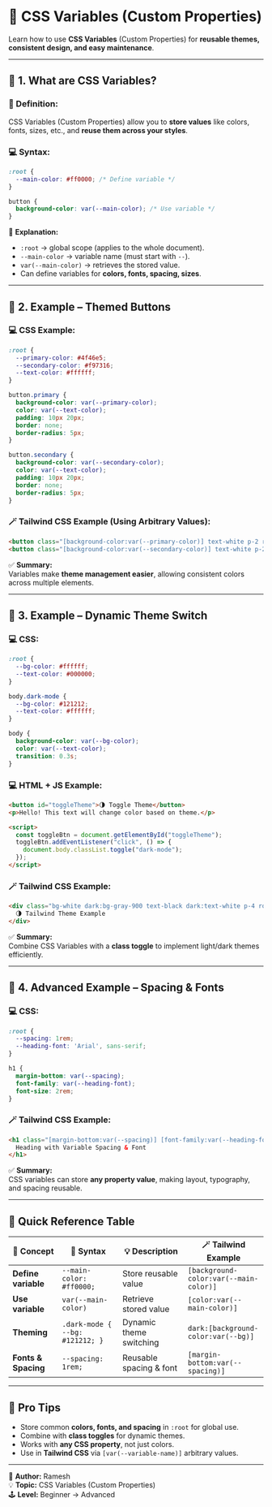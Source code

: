 # 🎨 CSS Variables (Custom Properties)

Learn how to use **CSS Variables** (Custom Properties) for **reusable themes, consistent design, and easy maintenance**.

---

## 🔹 1. What are CSS Variables?

### 📘 Definition:
CSS Variables (Custom Properties) allow you to **store values** like colors, fonts, sizes, etc., and **reuse them across your styles**.

### 💻 Syntax:
```css
:root {
  --main-color: #ff0000; /* Define variable */
}

button {
  background-color: var(--main-color); /* Use variable */
}
```

🧠 **Explanation:**
- `:root` → global scope (applies to the whole document).  
- `--main-color` → variable name (must start with `--`).  
- `var(--main-color)` → retrieves the stored value.  
- Can define variables for **colors, fonts, spacing, sizes**.

---

## 🔹 2. Example – Themed Buttons

### 💻 CSS Example:
```css
:root {
  --primary-color: #4f46e5;
  --secondary-color: #f97316;
  --text-color: #ffffff;
}

button.primary {
  background-color: var(--primary-color);
  color: var(--text-color);
  padding: 10px 20px;
  border: none;
  border-radius: 5px;
}

button.secondary {
  background-color: var(--secondary-color);
  color: var(--text-color);
  padding: 10px 20px;
  border: none;
  border-radius: 5px;
}
```

### 🪄 Tailwind CSS Example (Using Arbitrary Values):
```html
<button class="[background-color:var(--primary-color)] text-white p-2 rounded">Primary Button</button>
<button class="[background-color:var(--secondary-color)] text-white p-2 rounded">Secondary Button</button>
```

✅ **Summary:**  
Variables make **theme management easier**, allowing consistent colors across multiple elements.

---

## 🔹 3. Example – Dynamic Theme Switch

### 💻 CSS:
```css
:root {
  --bg-color: #ffffff;
  --text-color: #000000;
}

body.dark-mode {
  --bg-color: #121212;
  --text-color: #ffffff;
}

body {
  background-color: var(--bg-color);
  color: var(--text-color);
  transition: 0.3s;
}
```

### 💻 HTML + JS Example:
```html
<button id="toggleTheme">🌗 Toggle Theme</button>
<p>Hello! This text will change color based on theme.</p>

<script>
  const toggleBtn = document.getElementById("toggleTheme");
  toggleBtn.addEventListener("click", () => {
    document.body.classList.toggle("dark-mode");
  });
</script>
```

### 🪄 Tailwind CSS Example:
```html
<div class="bg-white dark:bg-gray-900 text-black dark:text-white p-4 rounded">
  🌗 Tailwind Theme Example
</div>
```

✅ **Summary:**  
Combine CSS Variables with a **class toggle** to implement light/dark themes efficiently.

---

## 🔹 4. Advanced Example – Spacing & Fonts

### 💻 CSS:
```css
:root {
  --spacing: 1rem;
  --heading-font: 'Arial', sans-serif;
}

h1 {
  margin-bottom: var(--spacing);
  font-family: var(--heading-font);
  font-size: 2rem;
}
```

### 🪄 Tailwind CSS Example:
```html
<h1 class="[margin-bottom:var(--spacing)] [font-family:var(--heading-font)] text-2xl">
  Heading with Variable Spacing & Font
</h1>
```

✅ **Summary:**  
CSS variables can store **any property value**, making layout, typography, and spacing reusable.

---

## 🧾 Quick Reference Table

| 🔖 Concept | 🧩 Syntax | 💡 Description | 🪄 Tailwind Example |
|-------------|------------|----------------|----------------------|
| **Define variable** | `--main-color: #ff0000;` | Store reusable value | `[background-color:var(--main-color)]` |
| **Use variable** | `var(--main-color)` | Retrieve stored value | `[color:var(--main-color)]` |
| **Theming** | `.dark-mode { --bg: #121212; }` | Dynamic theme switching | `dark:[background-color:var(--bg)]` |
| **Fonts & Spacing** | `--spacing: 1rem;` | Reusable spacing & font | `[margin-bottom:var(--spacing)]` |

---

## 🧠 Pro Tips

- Store common **colors, fonts, and spacing** in `:root` for global use.  
- Combine with **class toggles** for dynamic themes.  
- Works with **any CSS property**, not just colors.  
- Use in **Tailwind CSS** via `[var(--variable-name)]` arbitrary values.

---

📘 **Author:** Ramesh  
💡 **Topic:** CSS Variables (Custom Properties)  
🕹️ **Level:** Beginner → Advanced
